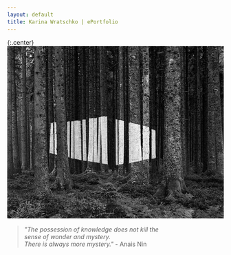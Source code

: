 ```yaml
---
layout: default
title: Karina Wratschko | ePortfolio
---
```


{:.center}
![Imbeir](/images/imberi.jpg)  


>*"The possession of knowledge does not kill the   
sense of wonder and mystery.   
There is always more mystery."* - Anais Nin  

